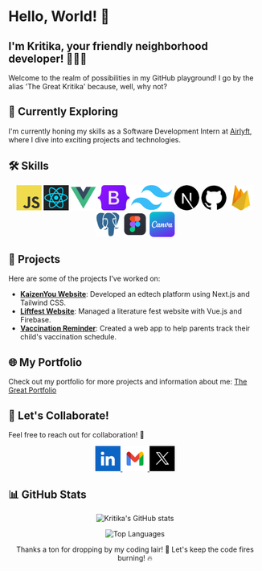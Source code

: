# Hello, World! 🚀

## I'm Kritika, your friendly neighborhood developer! 👩‍💻✨

Welcome to the realm of possibilities in my GitHub playground! I go by the alias 'The Great Kritika' because, well, why not?

## 🌱 Currently Exploring

I'm currently honing my skills as a Software Development Intern at [Airlyft](https://airlyft.one), where I dive into exciting projects and technologies.

## 🛠 Skills

<div align="center">

<img src="./images/javascript.png" width="50" height="50" alt="JavaScript">
<img src="./images/react.webp" width="50" height="50" alt="React">
<img src="./images/vue.webp" width="50" height="50" alt="Vue.js">
<img src="./images/bootstrap.png"  height="50" alt="Bootstrap">
<img src="./images/tailwind.png"  height="50" alt="Tailwind CSS">
<img src="./images/next.svg" width="50" height="50" alt="Next.js" style="background-color: white; border-radius: 50%;">
<img src="./images/github.png" width="50" height="50" alt="GitHub" style="background-color: white; border-radius: 50%;">
<img src="./images/firebase.webp" width="50" height="50" alt="Firebase">
<img src="./images/postgresql.png" width="50" height="50" alt="PostgreSQL">
<img src="./images/figma.png" width="50" height="50" alt="Figma">
<img src="./images/canva.webp" width="50" height="50" alt="Canva">

</div>

## 🔭 Projects

Here are some of the projects I've worked on:

- **[KaizenYou Website](https://www.kaizenyou.in/)**: Developed an edtech platform using Next.js and Tailwind CSS.
- **[Liftfest Website](https://github.com/EnLit-FoET/litfest)**: Managed a literature fest website with Vue.js and Firebase.
- **[Vaccination Reminder](https://github.com/Kritikasingh2004/Vacci-Time.git)**: Created a web app to help parents track their child's vaccination schedule.

## 🌐 My Portfolio

Check out my portfolio for more projects and information about me: [The Great Portfolio](https://www.kritika.tech/)

## 💬 Let's Collaborate!

Feel free to reach out for collaboration! 🤝

<div align="center">

<a href="https://www.linkedin.com/in/kritika-singh-1634b322a/">
    <img src="./images/linkedin.png" width="50" height="50" alt="LinkedIn">
</a>
<a href="mailto:kritikasingh00.com@gmail.com">
    <img src="./images/gmail.webp" width="50" height="50" alt="Email">
</a>
<a href="https://x.com/TheKriticizm">
    <img src="./images/twitter.webp" width="50" height="50" alt="twitter">
</a>

</div>

## 📊 GitHub Stats

<div align="center">

![Kritika's GitHub stats](https://github-readme-stats.vercel.app/api?username=Kritikasingh2004&show_icons=true&theme=radical)

![Top Languages](https://github-readme-stats.vercel.app/api/top-langs/?username=Kritikasingh2004&layout=compact&theme=radical)

Thanks a ton for dropping by my coding lair! 🎉 Let's keep the code fires burning! 🔥
